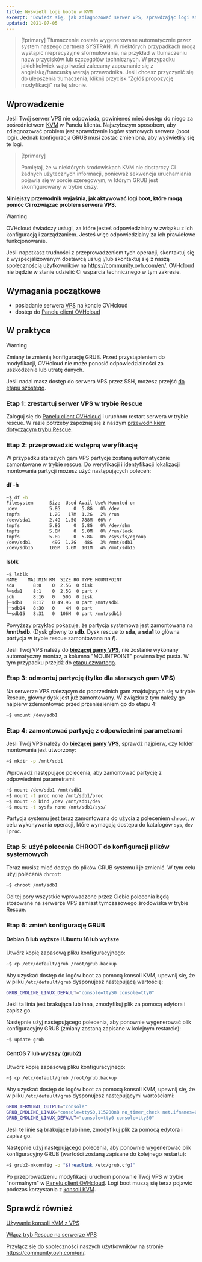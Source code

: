 ```yaml
---
title: Wyświetl logi bootu w KVM
excerpt: 'Dowiedz się, jak zdiagnozować serwer VPS, sprawdzając logi startowe (boot logs)'
updated: 2021-07-05
---
```


> [!primary]
> Tłumaczenie zostało wygenerowane automatycznie przez system naszego partnera SYSTRAN. W niektórych przypadkach mogą wystąpić nieprecyzyjne sformułowania, na przykład w tłumaczeniu nazw przycisków lub szczegółów technicznych. W przypadku jakichkolwiek wątpliwości zalecamy zapoznanie się z angielską/francuską wersją przewodnika. Jeśli chcesz przyczynić się do ulepszenia tłumaczenia, kliknij przycisk "Zgłóś propozycję modyfikacji" na tej stronie.
> 

## Wprowadzenie

Jeśli Twój serwer VPS nie odpowiada, powinieneś mieć dostęp do niego za pośrednictwem [KVM](/pages/bare_metal_cloud/virtual_private_servers/using_kvm_for_vps) w Panelu klienta. Najszybszym sposobem, aby zdiagnozować problem jest sprawdzenie logów startowych serwera (boot logi). Jednak konfiguracja GRUB musi zostać zmieniona, aby wyświetliły się te logi. 

> [!primary]
>
> Pamiętaj, że w niektórych środowiskach KVM nie dostarczy Ci żadnych użytecznych informacji, ponieważ sekwencja uruchamiania pojawia się w porcie szeregowym, w którym GRUB jest skonfigurowany w trybie ciszy.
>

**Niniejszy przewodnik wyjaśnia, jak aktywować logi boot, które mogą pomóc Ci rozwiązać problem serwera VPS.**

> [!warning]
> OVHcloud świadczy usługi, za które jesteś odpowiedzialny w związku z ich konfiguracją i zarządzaniem. Jesteś więc odpowiedzialny za ich prawidłowe funkcjonowanie.
>
>Jeśli napotkasz trudności z przeprowadzeniem tych operacji, skontaktuj się z wyspecjalizowanym dostawcą usług i/lub skontaktuj się z naszą społecznością użytkowników na <https://community.ovh.com/en/>. OVHcloud nie będzie w stanie udzielić Ci wsparcia technicznego w tym zakresie.
>

## Wymagania początkowe

- posiadanie serwera [VPS](https://www.ovhcloud.com/pl/vps/) na koncie OVHcloud
- dostęp do [Panelu client OVHcloud](https://www.ovh.com/auth/?action=gotomanager&from=https://www.ovh.pl/&ovhSubsidiary=pl)

## W praktyce

> [!warning]
>
> Zmiany te zmienią konfigurację GRUB. Przed przystąpieniem do modyfikacji, OVHcloud nie może ponosić odpowiedzialności za uszkodzenie lub utratę danych.
>

Jeśli nadal masz dostęp do serwera VPS przez SSH, możesz przejść [do etapu szóstego](#step6).

### Etap 1: zrestartuj serwer VPS w trybie Rescue

Zaloguj się do [Panelu client OVHcloud](https://www.ovh.com/auth/?action=gotomanager&from=https://www.ovh.pl/&ovhSubsidiary=pl) i uruchom restart serwera w trybie rescue. W razie potrzeby zapoznaj się z naszym [przewodnikiem dotyczącym trybu Rescue](/pages/bare_metal_cloud/virtual_private_servers/rescue).

### Etap 2: przeprowadzić wstępną weryfikację

W przypadku starszych gam VPS partycje zostaną automatycznie zamontowane w trybie rescue. Do weryfikacji i identyfikacji lokalizacji montowania partycji możesz użyć następujących poleceń:

#### **df -h**

```sh
~$ df -h
Filesystem      Size  Used Avail Use% Mounted on
udev            5.8G     0  5.8G   0% /dev
tmpfs           1.2G   17M  1.2G   2% /run
/dev/sda1       2.4G  1.5G  788M  66% /
tmpfs           5.8G     0  5.8G   0% /dev/shm
tmpfs           5.0M     0  5.0M   0% /run/lock
tmpfs           5.8G     0  5.8G   0% /sys/fs/cgroup
/dev/sdb1        49G  1.2G   48G   3% /mnt/sdb1
/dev/sdb15      105M  3.6M  101M   4% /mnt/sdb15
```

#### **lsblk**

```sh
~$ lsblk
NAME    MAJ:MIN RM  SIZE RO TYPE MOUNTPOINT
sda       8:0    0  2.5G  0 disk
└─sda1    8:1    0  2.5G  0 part /
sdb       8:16   0   50G  0 disk
├─sdb1    8:17   0 49.9G  0 part /mnt/sdb1
├─sdb14   8:30   0    4M  0 part
└─sdb15   8:31   0  106M  0 part /mnt/sdb15
```

Powyższy przykład pokazuje, że partycja systemowa jest zamontowana na **/mnt/sdb**. (Dysk główny to **sdb**. Dysk rescue to **sda**, a **sda1** to główna partycja w trybie rescue zamontowana na **/**).

Jeśli Twój VPS należy do [**bieżącej gamy VPS**](https://www.ovhcloud.com/pl/vps/), nie zostanie wykonany automatyczny montaż, a kolumna "MOUNTPOINT" powinna być pusta. W tym przypadku przejdź do [etapu czwartego](#step4).

### Etap 3: odmontuj partycję (tylko dla starszych gam VPS)

Na serwerze VPS należącym do poprzednich gam znajdujących się w trybie Rescue, główny dysk jest już zamontowany. W związku z tym należy go najpierw zdemontować przed przeniesieniem go do etapu 4:

```sh
~$ umount /dev/sdb1
```

### Etap 4: zamontować partycję z odpowiednimi parametrami <a name="step4"></a>

Jeśli Twój VPS należy do [**bieżącej gamy VPS**](https://www.ovhcloud.com/pl/vps/), sprawdź najpierw, czy folder montowania jest utworzony:

```sh
~$ mkdir -p /mnt/sdb1
```

Wprowadź następujące polecenia, aby zamontować partycję z odpowiednimi parametrami:

```sh
~$ mount /dev/sdb1 /mnt/sdb1
~$ mount -t proc none /mnt/sdb1/proc
~$ mount -o bind /dev /mnt/sdb1/dev
~$ mount -t sysfs none /mnt/sdb1/sys/
```

Partycja systemu jest teraz zamontowana do użycia z poleceniem `chroot`, w celu wykonywania operacji, które wymagają dostępu do katalogów `sys`, `dev` i `proc`.

### Etap 5: użyć polecenia CHROOT do konfiguracji plików systemowych

Teraz musisz mieć dostęp do plików GRUB systemu i je zmienić. W tym celu użyj polecenia `chroot`:

```sh
~$ chroot /mnt/sdb1
```

Od tej pory wszystkie wprowadzone przez Ciebie polecenia będą stosowane na serwerze VPS zamiast tymczasowego środowiska w trybie Rescue.

### Etap 6: zmień konfigurację GRUB <a name="step6"></a>

#### **Debian 8 lub wyższe i Ubuntu 18 lub wyższe**

Utwórz kopię zapasową pliku konfiguracyjnego:

```sh
~$ cp /etc/default/grub /root/grub.backup
```

Aby uzyskać dostęp do logów boot za pomocą konsoli KVM, upewnij się, że w pliku `/etc/default/grub` dysponujesz następującą wartością:

```sh
GRUB_CMDLINE_LINUX_DEFAULT="console=ttyS0 console=tty0"
```

Jeśli ta linia jest brakująca lub inna, zmodyfikuj plik za pomocą edytora i zapisz go.

Następnie użyj następującego polecenia, aby ponownie wygenerować plik konfiguracyjny GRUB (zmiany zostaną zapisane w kolejnym restarcie):

```sh
~$ update-grub
```

#### **CentOS 7 lub wyższy (grub2)**

Utwórz kopię zapasową pliku konfiguracyjnego:

```sh
~$ cp /etc/default/grub /root/grub.backup
```

Aby uzyskać dostęp do logów boot za pomocą konsoli KVM, upewnij się, że w pliku `/etc/default/grub` dysponujesz następującymi wartościami:

```sh
GRUB_TERMINAL_OUTPUT="console"
GRUB_CMDLINE_LINUX="console=ttyS0,115200n8 no_timer_check net.ifnames=0 crashkernel=auto rhgb"
GRUB_CMDLINE_LINUX_DEFAULT="console=tty0 console=ttyS0"
```

Jeśli te linie są brakujące lub inne, zmodyfikuj plik za pomocą edytora i zapisz go.

Następnie użyj następującego polecenia, aby ponownie wygenerować plik konfiguracyjny GRUB (wartości zostaną zapisane do kolejnego restartu):

```sh
~$ grub2-mkconfig -o "$(readlink /etc/grub.cfg)"
```

Po przeprowadzeniu modyfikacji uruchom ponownie Twój VPS w trybie "normalnym" w [Panelu client OVHcloud](https://www.ovh.com/auth/?action=gotomanager&from=https://www.ovh.pl/&ovhSubsidiary=pl). Logi boot muszą się teraz pojawić podczas korzystania z [konsoli KVM](/pages/bare_metal_cloud/virtual_private_servers/using_kvm_for_vps).

## Sprawdź również

[Używanie konsoli KVM z VPS](/pages/bare_metal_cloud/virtual_private_servers/using_kvm_for_vps)

[Włącz tryb Rescue na serwerze VPS](/pages/bare_metal_cloud/virtual_private_servers/rescue)

Przyłącz się do społeczności naszych użytkowników na stronie <https://community.ovh.com/en/>.
